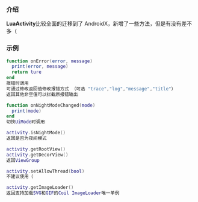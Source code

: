 ### 介绍
**LuaActivity**比较全面的迁移到了 AndroidX，新增了一些方法，但是有没有差不多（


### 示例

```lua
function onError(error, message)
  print(error, message)
  return ture
end
报错时调用
可通过修改返回值修改报错方式 （可选 "trace","log","message","title"）
返回其他非空值可以拦截原报错输出

function onNightModeChanged(mode)
  print(mode)
end
切换UiMode时调用

activity.isNightMode()
返回是否为夜间模式

activity.getRootView()
activity.getDecorView()
返回ViewGroup

activity.setAllowThread(bool)
不建议使用（

activity.getImageLoader()
返回支持加载SVG和GIF的Coil ImageLoader唯一单例

```